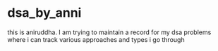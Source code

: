 # dsa_by_anni
this is aniruddha. I am trying to maintain a record for my dsa problems where i can track various approaches and types i go through
